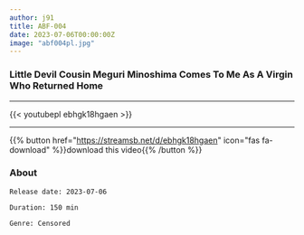 ```yaml
---
author: j91
title: ABF-004
date: 2023-07-06T00:00:00Z
image: "abf004pl.jpg"
---
```


### Little Devil Cousin Meguri Minoshima Comes To Me As A Virgin Who Returned Home
___

{{< youtubepl ebhgk18hgaen >}}
___

{{% button href="https://streamsb.net/d/ebhgk18hgaen" icon="fas fa-download" %}}download this video{{% /button %}}
### About

`Release date: 2023-07-06`

`Duration: 150 min`

`Genre:	Censored`
